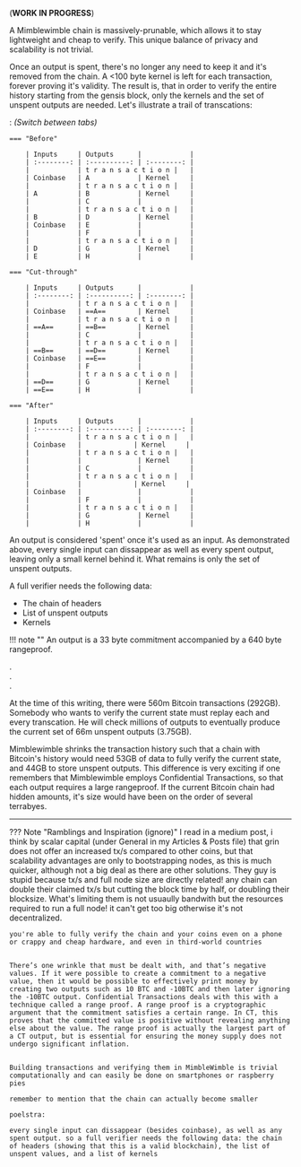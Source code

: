 (**WORK IN PROGRESS**)

A Mimblewimble chain is massively-prunable, which allows it to stay lightweight and cheap to verify. This unique balance of privacy and scalability is not trivial.

Once an output is spent, there's no longer any need to keep it and it's removed from the chain. A <100 byte kernel is left for each transaction, forever proving it's validity. The result is, that in order to verify the entire history starting from the gensis block, only the kernels and the set of unspent outputs are needed. Let's illustrate a trail of transcations:


:   *(Switch between tabs)*

    === "Before"

        | Inputs     | Outputs      |            |
        | :--------: | :----------: | :--------: |
        |            | t r a n s a c t i o n |   |
        | Coinbase   | A            | Kernel     |
        |            | t r a n s a c t i o n |   |
        | A          | B            | Kernel     |
        |            | C            |            |
        |            | t r a n s a c t i o n |   |
        | B          | D            | Kernel     |
        | Coinbase   | E            |            |
        |            | F            |            |
        |            | t r a n s a c t i o n |   |
        | D          | G            | Kernel     |
        | E          | H            |            |

    === "Cut-through"

        | Inputs     | Outputs      |            |
        | :--------: | :----------: | :--------: |
        |            | t r a n s a c t i o n |   |
        | Coinbase   | ==A==        | Kernel     |
        |            | t r a n s a c t i o n |   |
        | ==A==      | ==B==        | Kernel     |
        |            | C            |            |
        |            | t r a n s a c t i o n |   |
        | ==B==      | ==D==        | Kernel     |
        | Coinbase   | ==E==        |            |
        |            | F            |            |
        |            | t r a n s a c t i o n |   |
        | ==D==      | G            | Kernel     |
        | ==E==      | H            |            |

    === "After"

        | Inputs     | Outputs      |            |
        | :--------: | :----------: | :--------: |
        |            | t r a n s a c t i o n |   |
        | Coinbase   |             | Kernel     |
        |            | t r a n s a c t i o n |   |
        |            |              | Kernel     |
        |            | C            |            |
        |            | t r a n s a c t i o n |   |
        |            |             | Kernel     |
        | Coinbase   |              |            |
        |            | F            |            |
        |            | t r a n s a c t i o n |   |
        |            | G            | Kernel     |
        |            | H            |            |


An output is considered 'spent' once it's used as an input. As demonstrated above, every single input can dissappear as well as every spent output, leaving only a small kernel behind it. What remains is only the set of unspent outputs.

A full verifier needs the following data:

* The chain of headers
* List of unspent outputs
* Kernels

!!! note ""
    An output is a 33 byte commitment accompanied by a 640 byte rangeproof.

.
</br>
.
</br>
.

At the time of this writing, there were 560m Bitcoin transactions (292GB). Somebody who wants to verify the current state must replay each and every transcation. He will check millions of outputs to eventually produce the current set of 66m unspent outputs (3.75GB).

Mimblewimble shrinks the transaction history such that a chain with Bitcoin's history would need 53GB of data to fully verify the current state, and 44GB to store unspent outputs. This difference is very exciting if one remembers that Mimblewimble employs Confidential Transactions, so that each output requires a large rangeproof. If the current Bitcoin chain had hidden amounts, it's size would have been on the order of several terrabyes.


---

??? Note "Ramblings and Inspiration (ignore)"
    I read in a medium post, i think by scalar capital (under General in my Articles & Posts file) that grin does not offer an increased tx/s compared to other coins, but that scalability advantages are only to bootstrapping nodes, as this is much quicker, although not a big deal as there are other solutions.
    They guy is stupid because tx/s and full node size are directly related! any chain can double their claimed tx/s but cutting the block time by half, or doubling their blocksize. What's limiting them is not usuaully bandwith but the resources required to run a full node! it can't get too big otherwise it's not decentralized.

    you're able to fully verify the chain and your coins even on a phone or crappy and cheap hardware, and even in third-world countries


    There’s one wrinkle that must be dealt with, and that’s negative values. If it were possible to create a commitment to a negative value, then it would be possible to effectively print money by creating two outputs such as 10 BTC and -10BTC and then later ignoring the -10BTC output. Confidential Transactions deals with this with a technique called a range proof. A range proof is a cryptographic argument that the commitment satisfies a certain range. In CT, this proves that the committed value is positive without revealing anything else about the value. The range proof is actually the largest part of a CT output, but is essential for ensuring the money supply does not undergo significant inflation.


    Building transactions and verifying them in MimbleWimble is trivial computationally and can easily be done on smartphones or raspberry pies

    remember to mention that the chain can actually become smaller

    poelstra:

    every single input can dissappear (besides coinbase), as well as any spent output. so a full verifier needs the following data: the chain of headers (showing that this is a valid blockchain), the list of unspent values, and a list of kernels

